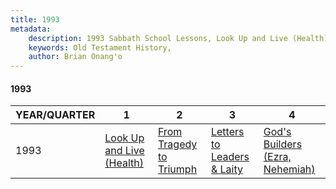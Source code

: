 ```yaml
---
title: 1993
metadata:
    description: 1993 Sabbath School Lessons, Look Up and Live (Health), From Tragedy to Triumph, Letters to Leaders & Laity, God's Builders (Ezra, Nehemiah)
    keywords: Old Testament History,
    author: Brian Onang'o
---
```


#### 1993

YEAR/QUARTER |   1  | 2| 3| 4
-------------|------------|---|--|---
1993   |  [Look Up and Live (Health)](/1991-2000/1993/quarter1) | [From Tragedy to Triumph](/1991-2000/1993/quarter2) | [Letters to Leaders & Laity](/1991-2000/1993/quarter3) | [God's Builders (Ezra, Nehemiah)](/1991-2000/1993/quarter4) |
 